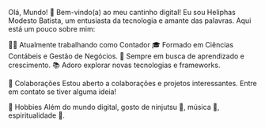 
Olá, Mundo! 👋
Bem-vindo(a) ao meu cantinho digital! Eu sou Heliphas Modesto Batista, um entusiasta da tecnologia e amante das palavras. Aqui está um pouco sobre mim:

👨‍💻 Atualmente trabalhando como Contador
🎓 Formado em Ciências Contábeis e Gestão de Negócios.
🌱 Sempre em busca de aprendizado e crescimento.
📚 Adoro explorar novas tecnologias e frameworks.

🤝 Colaborações
Estou aberto a colaborações e projetos interessantes. Entre em contato se tiver alguma ideia!

🚴 Hobbies
Além do mundo digital, gosto de ninjutsu 🥋, música 🎸, espiritualidade 🙏.

